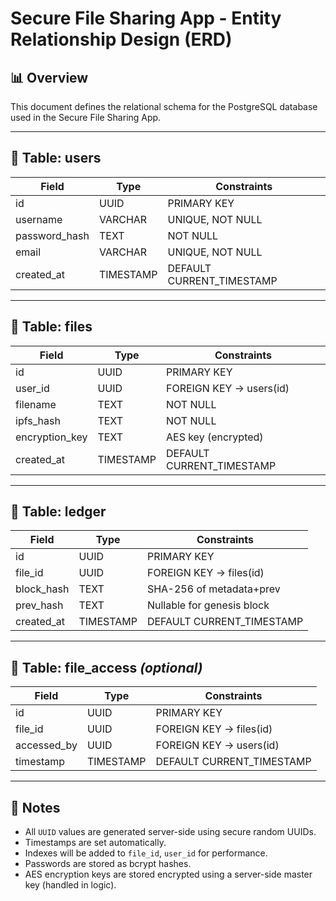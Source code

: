 # Secure File Sharing App - Entity Relationship Design (ERD)

## 📊 Overview

This document defines the relational schema for the PostgreSQL database used in the Secure File Sharing App.

---

## 📄 Table: users

| Field          | Type      | Constraints                |
| -------------- | --------- | -------------------------- |
| id             | UUID      | PRIMARY KEY                |
| username       | VARCHAR   | UNIQUE, NOT NULL           |
| password\_hash | TEXT      | NOT NULL                   |
| email          | VARCHAR   | UNIQUE, NOT NULL           |
| created\_at    | TIMESTAMP | DEFAULT CURRENT\_TIMESTAMP |

---

## 📄 Table: files

| Field           | Type      | Constraints                |
| --------------- | --------- | -------------------------- |
| id              | UUID      | PRIMARY KEY                |
| user\_id        | UUID      | FOREIGN KEY → users(id)    |
| filename        | TEXT      | NOT NULL                   |
| ipfs\_hash      | TEXT      | NOT NULL                   |
| encryption\_key | TEXT      | AES key (encrypted)        |
| created\_at     | TIMESTAMP | DEFAULT CURRENT\_TIMESTAMP |

---

## 📄 Table: ledger

| Field       | Type      | Constraints                |
| ----------- | --------- | -------------------------- |
| id          | UUID      | PRIMARY KEY                |
| file\_id    | UUID      | FOREIGN KEY → files(id)    |
| block\_hash | TEXT      | SHA-256 of metadata+prev   |
| prev\_hash  | TEXT      | Nullable for genesis block |
| created\_at | TIMESTAMP | DEFAULT CURRENT\_TIMESTAMP |

---

## 📄 Table: file\_access *(optional)*

| Field        | Type      | Constraints                |
| ------------ | --------- | -------------------------- |
| id           | UUID      | PRIMARY KEY                |
| file\_id     | UUID      | FOREIGN KEY → files(id)    |
| accessed\_by | UUID      | FOREIGN KEY → users(id)    |
| timestamp    | TIMESTAMP | DEFAULT CURRENT\_TIMESTAMP |

---

## 🔎 Notes

* All `UUID` values are generated server-side using secure random UUIDs.
* Timestamps are set automatically.
* Indexes will be added to `file_id`, `user_id` for performance.
* Passwords are stored as bcrypt hashes.
* AES encryption keys are stored encrypted using a server-side master key (handled in logic).
